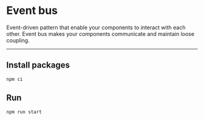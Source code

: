 # Event bus

Event-driven pattern that enable your components to interact with each other. Event bus makes your components communicate and maintain loose coupling.

---

## Install packages

`npm ci`

## Run

`npm run start`